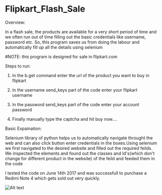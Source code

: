 # Flipkart_Flash_Sale


Overview:

In a flash sale, the products are available for a very short period of time and we often run out of time filling out the basic credentials like username, password etc. So, this program saves us from doing the labour and automatically fill up all the details using selenium

#NOTE: this program is designed for sale in flipkart.com

Steps to run:

1. In the b.get command enter the url of the product you want to buy in flipkart

2. In the username send_keys part of the code enter your flipkart username

3. In the password send_keys part of the code enter your account password

4. Finally manually type the captcha and hit buy now....


Basic Expaination:

Selenium library of python helps us to automatically navigate throught the web and can also click button enter credentials in the boxes.Using selenium we first navigated to the desired website and filled out the required feilds. We inspected the elements and found out the classes and Id's(which don't change for different product in the website) of the feild and feeded them in the code

I tested the code on June 14th 2017 and was successfull to purchase a Redimi Note 4 which gets sold out very quickly.

![Alt text](/relative/path/to/img.jpg?raw=true "Optional Title")
